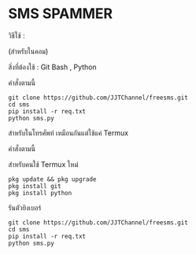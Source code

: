 # SMS SPAMMER
วิธีใช้ : 

(สำหรับในคอม)

สิ่งที่ต้องใช้ : Git Bash , Python 

คำสั่งตามนี้

```
git clone https://github.com/JJTChannel/freesms.git
cd sms
pip install -r req.txt
python sms.py
```

สำหรับในโทรศัพท์ เหมือนกันแต่ใช้แค่ Termux

คำสั่งตามนี้

สำหรับคนใช้ Termux ใหม่

```
pkg update && pkg upgrade
pkg install git
pkg install python
```

รันตัวยิงเบอร์
```
git clone https://github.com/JJTChannel/freesms.git
cd sms
pip install -r req.txt
python sms.py
```
